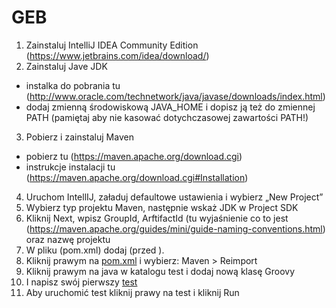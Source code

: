 # GEB

1. Zainstaluj IntelliJ IDEA Community Edition (https://www.jetbrains.com/idea/download/)
2. Zainstaluj Jave JDK
- instalka do pobrania tu (http://www.oracle.com/technetwork/java/javase/downloads/index.html)
- dodaj zmienną środowiskową JAVA_HOME  i dopisz ją też do zmiennej PATH (pamiętaj aby nie kasować dotychczasowej zawartości PATH!)
3. Pobierz i zainstaluj Maven
- pobierz tu (https://maven.apache.org/download.cgi)
- instrukcje instalacji tu (https://maven.apache.org/download.cgi#Installation)
4. Uruchom IntellIJ, załaduj defaultowe ustawienia i wybierz „New Project”
5. Wybierz typ projektu Maven, następnie wskaż JDK w Project SDK
6. Kliknij Next, wpisz GroupId, ArftifactId (tu wyjaśnienie co to jest (https://maven.apache.org/guides/mini/guide-naming-conventions.html) oraz nazwę projektu
7. W pliku (pom.xml) dodaj (przed </project>).
8. Kliknij prawym na [pom.xml](pom.xml) i wybierz: Maven > Reimport
9. Kliknij prawym na java w katalogu test i dodaj nową klasę Groovy
10. I napisz swój pierwszy [test](test.groovy)
11. Aby uruchomić test kliknij prawy na test i kliknij Run
